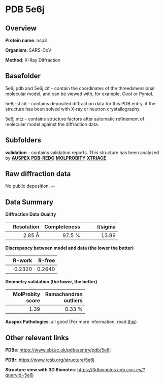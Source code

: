 # PDB 5e6j

## Overview

**Protein name**: nsp3

**Organism**: SARS-CoV

**Method**: X-Ray Diffraction

## Basefolder

5e6j.pdb and 5e6j.cif - contain the coordinates of the threedimensional molecular model, and can be viewed with, for example, Coot or Pymol.

5e6j-sf.cif - contains deposited diffraction data for this PDB entry, if the structure has been solved with X-ray or neutron crystallography.

5e6j.mtz - contains structure factors after automatic refinement of molecular model against the diffraction data.

## Subfolders





**validation** - contains validation reports. This structure has been analyzed by [**AUSPEX**](https://github.com/thorn-lab/coronavirus_structural_task_force/tree/master/pdb/nsp3/SARS-CoV/5e6j/validation/auspex) [**PDB-REDO**](https://github.com/thorn-lab/coronavirus_structural_task_force/tree/master/pdb/nsp3/SARS-CoV/5e6j/validation/pdb-redo) [**MOLPROBITY**](https://github.com/thorn-lab/coronavirus_structural_task_force/tree/master/pdb/nsp3/SARS-CoV/5e6j/validation/molprobity) [**XTRIAGE**](https://github.com/thorn-lab/coronavirus_structural_task_force/blob/master/pdb/nsp3/SARS-CoV/5e6j/validation/Xtriage_output.log) 

## Raw diffraction data

No public deposition. --<br> 

## Data Summary
**Diffraction Data Quality**

|   | Resolution | Completeness| I/sigma |
|---|-------------:|----------------:|--------------:|
|   |2.85 Å|97.5  %|<img width=50/>13.99|

**Discrepancy between model and data (the lower the better)**

|   | **R-work**| **R-free**   
|---|-------------:|----------------:|           
||  0.2320|  0.2640|

**Geometry validation (the lower, the better)**

|   |**MolProbity<br>score**| **Ramachandran<br>outliers** 
|---|-------------:|----------------:|
||  1.39|  0.33 %|

**Auspex Pathologies**: all good (For more information, read [this](https://github.com/thorn-lab/coronavirus_structural_task_force/blob/master/pdb/nsp3/SARS-CoV/5e6j/validation/auspex/5e6j_auspex_comments.txt))

 



## Other relevant links 
**PDBe**:  https://www.ebi.ac.uk/pdbe/entry/pdb/5e6j
 
**PDBr**: https://www.rcsb.org/structure/5e6j 

**Structure view with 3D Bionotes**: https://3dbionotes.cnb.csic.es/?queryId=5e6j

